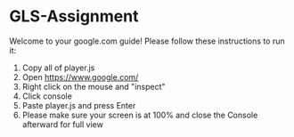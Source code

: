 # GLS-Assignment
Welcome to your google.com guide!
Please follow these instructions to run it:
1. Copy all of player.js
2. Open https://www.google.com/
3. Right click on the mouse and "inspect"
4. Click console
5. Paste player.js and press Enter
6. Please make sure your screen is at 100% and close the Console afterward for full view
